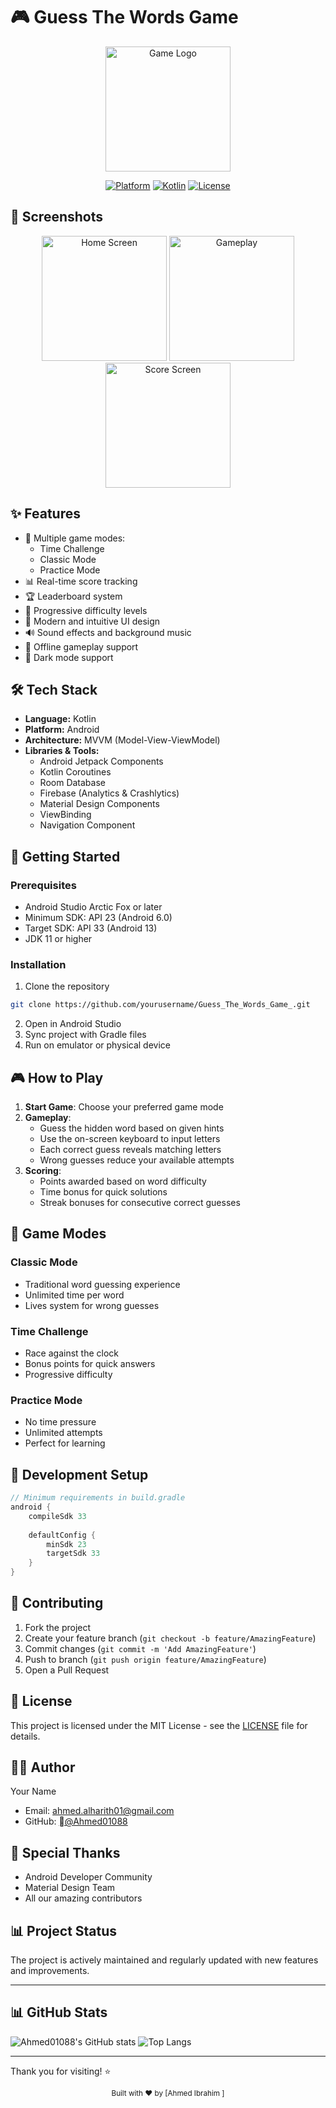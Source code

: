 # 🎮 Guess The Words Game

<div align="center">
  <img src="screenshots/app_logo.png" alt="Game Logo" width="200"/>
  
  [![Platform](https://img.shields.io/badge/Platform-Android-green.svg)](https://developer.android.com/)
  [![Kotlin](https://img.shields.io/badge/Kotlin-1.8.0-blue.svg)](https://kotlinlang.org/)
  [![License](https://img.shields.io/badge/License-MIT-yellow.svg)](LICENSE)
</div>

## 📱 Screenshots

<div align="center">
  <img src="screenshots/home_screen.png" width="200" alt="Home Screen"/>
  <img src="screenshots/gameplay.png" width="200" alt="Gameplay"/>
  <img src="screenshots/score_screen.png" width="200" alt="Score Screen"/>
</div>

## ✨ Features

- 🎯 Multiple game modes:
  - Time Challenge
  - Classic Mode
  - Practice Mode
- 📊 Real-time score tracking
- 🏆 Leaderboard system
- 🌟 Progressive difficulty levels
- 🎨 Modern and intuitive UI design
- 🔊 Sound effects and background music
- 📱 Offline gameplay support
- 🌙 Dark mode support

## 🛠 Tech Stack

- **Language:** Kotlin
- **Platform:** Android
- **Architecture:** MVVM (Model-View-ViewModel)
- **Libraries & Tools:**
  - Android Jetpack Components
  - Kotlin Coroutines
  - Room Database
  - Firebase (Analytics & Crashlytics)
  - Material Design Components
  - ViewBinding
  - Navigation Component

## 🚀 Getting Started

### Prerequisites

- Android Studio Arctic Fox or later
- Minimum SDK: API 23 (Android 6.0)
- Target SDK: API 33 (Android 13)
- JDK 11 or higher

### Installation

1. Clone the repository
```bash
git clone https://github.com/yourusername/Guess_The_Words_Game_.git
```

2. Open in Android Studio
3. Sync project with Gradle files
4. Run on emulator or physical device

## 🎮 How to Play

1. **Start Game**: Choose your preferred game mode
2. **Gameplay**: 
   - Guess the hidden word based on given hints
   - Use the on-screen keyboard to input letters
   - Each correct guess reveals matching letters
   - Wrong guesses reduce your available attempts
3. **Scoring**:
   - Points awarded based on word difficulty
   - Time bonus for quick solutions
   - Streak bonuses for consecutive correct guesses

## 📝 Game Modes

### Classic Mode
- Traditional word guessing experience
- Unlimited time per word
- Lives system for wrong guesses

### Time Challenge
- Race against the clock
- Bonus points for quick answers
- Progressive difficulty

### Practice Mode
- No time pressure
- Unlimited attempts
- Perfect for learning

## 🔧 Development Setup

```gradle
// Minimum requirements in build.gradle
android {
    compileSdk 33
    
    defaultConfig {
        minSdk 23
        targetSdk 33
    }
}
```

## 🤝 Contributing

1. Fork the project
2. Create your feature branch (`git checkout -b feature/AmazingFeature`)
3. Commit changes (`git commit -m 'Add AmazingFeature'`)
4. Push to branch (`git push origin feature/AmazingFeature`)
5. Open a Pull Request

## 📄 License

This project is licensed under the MIT License - see the [LICENSE](LICENSE) file for details.

## 👨‍💻 Author

Your Name
- Email: ahmed.alharith01@gmail.com
- GitHub: [@ِAhmed01088](https://github.com/yourusername)

## 🌟 Special Thanks

- Android Developer Community
- Material Design Team
- All our amazing contributors

## 📊 Project Status

The project is actively maintained and regularly updated with new features and improvements.

---

## 📊 GitHub Stats

![Ahmed01088's GitHub stats](https://github-readme-stats.vercel.app/api?username=Ahmed01088&show_icons=true&theme=radical)
![Top Langs](https://github-readme-stats.vercel.app/api/top-langs/?username=Ahmed01088&layout=compact&theme=radical)

---

Thank you for visiting! ⭐️
<div align="center">
  <sub>Built with ❤️ by [Ahmed Ibrahim ]</sub>
</div>
